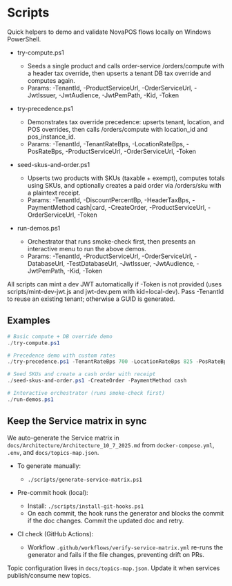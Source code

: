 # Scripts

Quick helpers to demo and validate NovaPOS flows locally on Windows PowerShell.

- try-compute.ps1
  - Seeds a single product and calls order-service /orders/compute with a header tax override, then upserts a tenant DB tax override and computes again.
  - Params: -TenantId, -ProductServiceUrl, -OrderServiceUrl, -JwtIssuer, -JwtAudience, -JwtPemPath, -Kid, -Token

- try-precedence.ps1
  - Demonstrates tax override precedence: upserts tenant, location, and POS overrides, then calls /orders/compute with location_id and pos_instance_id.
  - Params: -TenantId, -TenantRateBps, -LocationRateBps, -PosRateBps, -ProductServiceUrl, -OrderServiceUrl, -Token

- seed-skus-and-order.ps1
  - Upserts two products with SKUs (taxable + exempt), computes totals using SKUs, and optionally creates a paid order via /orders/sku with a plaintext receipt.
  - Params: -TenantId, -DiscountPercentBp, -HeaderTaxBps, -PaymentMethod cash|card, -CreateOrder, -ProductServiceUrl, -OrderServiceUrl, -Token

- run-demos.ps1
  - Orchestrator that runs smoke-check first, then presents an interactive menu to run the above demos.
  - Params: -TenantId, -ProductServiceUrl, -OrderServiceUrl, -DatabaseUrl, -TestDatabaseUrl, -JwtIssuer, -JwtAudience, -JwtPemPath, -Kid, -Token

All scripts can mint a dev JWT automatically if -Token is not provided (uses scripts/mint-dev-jwt.js and jwt-dev.pem with kid=local-dev). Pass -TenantId to reuse an existing tenant; otherwise a GUID is generated.

## Examples

```powershell
# Basic compute + DB override demo
./try-compute.ps1

# Precedence demo with custom rates
./try-precedence.ps1 -TenantRateBps 700 -LocationRateBps 825 -PosRateBps 950

# Seed SKUs and create a cash order with receipt
./seed-skus-and-order.ps1 -CreateOrder -PaymentMethod cash

# Interactive orchestrator (runs smoke-check first)
./run-demos.ps1
```

## Keep the Service matrix in sync

We auto-generate the Service matrix in `docs/Architecture/Architecture_10_7_2025.md` from `docker-compose.yml`, `.env`, and `docs/topics-map.json`.

- To generate manually:
  - `./scripts/generate-service-matrix.ps1`

- Pre-commit hook (local):
  - Install: `./scripts/install-git-hooks.ps1`
  - On each commit, the hook runs the generator and blocks the commit if the doc changes. Commit the updated doc and retry.

- CI check (GitHub Actions):
  - Workflow `.github/workflows/verify-service-matrix.yml` re-runs the generator and fails if the file changes, preventing drift on PRs.

Topic configuration lives in `docs/topics-map.json`. Update it when services publish/consume new topics.
